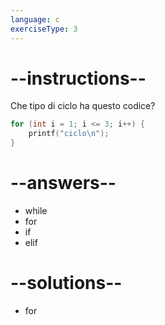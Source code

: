 ```yaml
---
language: c
exerciseType: 3
---
```


# --instructions--

Che tipo di ciclo ha questo codice?
```c
for (int i = 1; i <= 3; i++) {
    printf("ciclo\n");
}
```

# --answers--

- while
- for
- if
- elif

# --solutions--

- for
